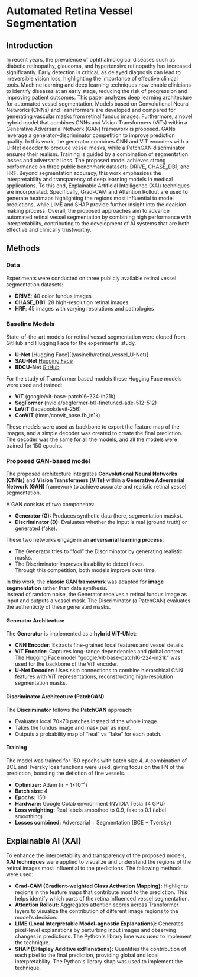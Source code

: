 # Automated Retina Vessel Segmentation

## Introduction
In recent years, the prevalence of ophthalmological diseases such as diabetic retinopathy, glaucoma, and hypertensive retinopathy has increased significantly. Early detection is critical, as delayed diagnosis can lead to irreversible vision loss, highlighting the importance of effective clinical tools. Machine learning and deep learning techniques now enable clinicians to identify diseases at an early stage, reducing the risk of progression and improving patient outcomes. This paper analyzes deep learning architecture for automated vessel segmentation. Models based on Convolutional Neural Networks (CNNs) and Transformers are developed and compared for generating vascular masks from retinal fundus images. Furthermore, a novel hybrid model that combines CNNs and Vision Transformers (ViTs) within a Generative Adversarial Network (GAN) framework is proposed. GANs leverage a generator–discriminator competition to improve prediction quality. In this work, the generator combines CNN and ViT encoders with a U-Net decoder to produce vessel masks, while a PatchGAN discriminator ensures their realism. Training is guided by a combination of segmentation losses and adversarial loss. The proposed model achieves strong performance on three public benchmark datasets: DRIVE, CHASE_DB1, and HRF.
Beyond segmentation accuracy, this work emphasizes the interpretability and transparency of deep learning models in medical applications. To this end, Explainable Artificial Intelligence (XAI) techniques are incorporated. Specifically, Grad-CAM and Attention Rollout are used to generate heatmaps highlighting the regions most influential to model predictions, while LIME and SHAP provide further insight into the decision-making process.
Overall, the proposed approaches aim to advance automated retinal vessel segmentation by combining high performance with interpretability, contributing to the development of AI systems that are both effective and clinically trustworthy.

## Methods

### Data
Experiments were conducted on three publicly available retinal vessel segmentation datasets:
- **DRIVE**: 40 color fundus images 
- **CHASE_DB1**: 28 high-resolution retinal images
- **HRF**: 45 images with varying resolutions and pathologies

### Baseline Models
State-of-the-art models for retinal vessel segmentation were cloned from GitHub and Hugging Face for the experimental study. 
- **U-Net** [Hugging Face][(yasinelh/retinal_vessel_U-Net)]
- **SAU-Net** [Hugging Face](yasinelh/retinal_vessel_U-Net)
- **BDCU-Net** [GitHub](https://github.com/rezazad68/BCDU-Net)

For the study of Transformer based models these Hugging Face models were used and trained:
- **ViT** (google/vit-base-patch16-224-in21k)
- **SegFormer** (nvidia/segformer-b0-finetuned-ade-512-512)
- **LeViT** (facebook/levit-256)
- **ConViT** (timm/convit_base.fb_in1k)

These models were used as backbone to export the feature map of the images, and a simple decoder was created to create the final prediction. The decoder was the same for all the models, and all the models were trained for 150 epochs.

### Proposed GAN-based model
The proposed architecture integrates **Convolutional Neural Networks (CNNs)** and **Vision Transformers (ViTs)** within a **Generative Adversarial Network (GAN)** framework to achieve accurate and realistic retinal vessel segmentation.

A GAN consists of two components:
- **Generator (G):** Produces synthetic data (here, segmentation masks).
- **Discriminator (D):** Evaluates whether the input is real (ground truth) or generated (fake).

These two networks engage in an **adversarial learning process**:  
- The Generator tries to “fool” the Discriminator by generating realistic masks.  
- The Discriminator improves its ability to detect fakes.  
Through this competition, both models improve over time.

In this work, the **classic GAN framework** was adapted for **image segmentation** rather than data synthesis.  
Instead of random noise, the Generator receives a retinal fundus image as input and outputs a vessel mask. The Discriminator (a PatchGAN) evaluates the authenticity of these generated masks.

#### Generator Architecture
The **Generator** is implemented as a **hybrid ViT-UNet**:
- **CNN Encoder:** Extracts fine-grained local features and vessel details.  
- **ViT Encoder:** Captures long-range dependencies and global context. The Hugging Face model "google/vit-base-patch16-224-in21k" was used for the backbone of the ViT encoder.
- **U-Net Decoder:** Uses skip connections to combine hierarchical CNN features with ViT representations, reconstructing high-resolution segmentation masks.

#### Discriminator Architecture (PatchGAN)
The **Discriminator** follows the **PatchGAN** approach:
- Evaluates local 70×70 patches instead of the whole image.  
- Takes the fundus image and mask pair as input.  
- Outputs a probability map of “real” vs “fake” for each patch.

#### Training 
The model was trained for 150 epochs with batch size 4. A combination of BCE and Tversky loss functions were used, giving focus on the FN of the prediction, boosting the detiction of fine vessels.
- **Optimizer:** Adam (lr = 1×10⁻⁴)  
- **Batch size:** 4  
- **Epochs:** 150
- **Hardware:** Google Colab environment (NVIDIA Tesla T4 GPU)
- **Loss weighting:** Real labels smoothed to 0.9, fake to 0.1 (label smoothing)  
- **Losses combined:** Adversarial + Segmentation (BCE + Tversky)

## Explainable AI (XAI)

To enhance the interpretability and transparency of the proposed models, **XAI techniques** were applied to visualize and understand the regions of the retinal images most influential to the predictions. The following methods were used:

- **Grad-CAM (Gradient-weighted Class Activation Mapping):** Highlights regions in the feature maps that contribute most to the prediction. This helps identify which parts of the retina influenced vessel segmentation.  
- **Attention Rollout:** Aggregates attention scores across Transformer layers to visualize the contribution of different image regions to the model’s decision.  
- **LIME (Local Interpretable Model-agnostic Explanations):** Generates pixel-level explanations by perturbing input images and observing changes in predictions. The Python's library lime was used to implement the technique. 
- **SHAP (SHapley Additive exPlanations):** Quantifies the contribution of each pixel to the final prediction, providing global and local interpretability.  The Python's library shap was used to implement the technique.


